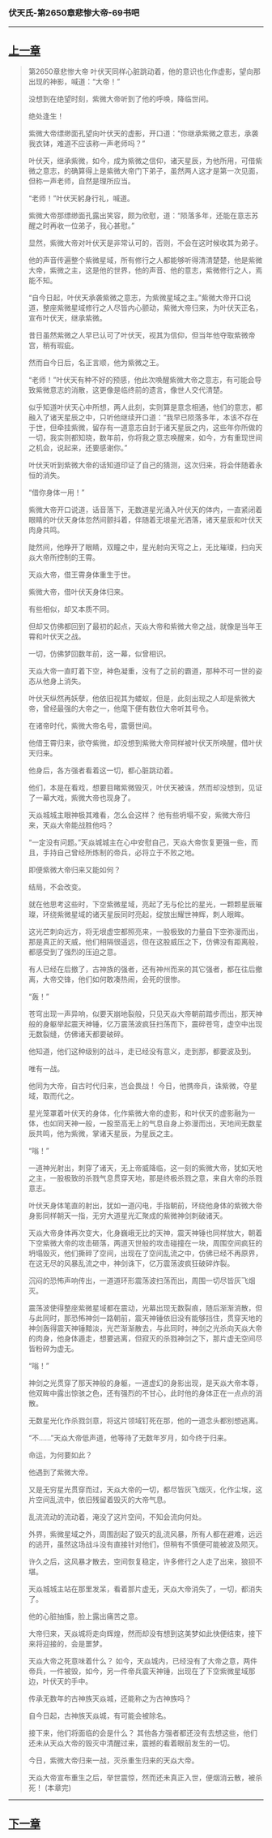 ### 伏天氏-第2650章悲惨大帝-69书吧

--------
[上一章](./cb424d05a0b267be454c71d45c94b372.md)
--------


>
>
>
>第2650章悲惨大帝
>叶伏天同样心脏跳动着，他的意识也化作虚影，望向那出现的神影，喊道：“大帝！”
>
>没想到在绝望时刻，紫微大帝听到了他的呼唤，降临世间。
>
>绝处逢生！
>
>紫微大帝缥缈面孔望向叶伏天的虚影，开口道：“你继承紫微之意志，承袭我衣钵，难道不应该称一声老师吗？”
>
>叶伏天，继承紫微，如今，成为紫微之信仰，诸天星辰，为他所用，可借紫微之意志，的确算得上是紫微大帝门下弟子，虽然两人这才是第一次见面，但称一声老师，自然是理所应当。
>
>“老师！”叶伏天躬身行礼，喊道。
>
>紫微大帝那缥缈面孔露出笑容，颇为欣慰，道：“陨落多年，还能在意志苏醒之时再收一位弟子，我心甚慰。”
>
>显然，紫微大帝对叶伏天是非常认可的，否则，不会在这时候收其为弟子。
>
>他的声音传遍整个紫微星域，所有修行之人都能够听得清清楚楚，他是紫微大帝，紫微之主，这是他的世界，他的声音、他的意志，紫微修行之人，焉能不知。
>
>“自今日起，叶伏天承袭紫微之意志，为紫微星域之主。”紫微大帝开口说道，整座紫微星域修行之人尽皆内心颤动，紫微大帝归来，为叶伏天正名，宣布叶伏天，继承紫微。
>
>昔日虽然紫微之人早已认可了叶伏天，视其为信仰，但当年他夺取紫微帝宫，稍有瑕疵。
>
>然而自今日后，名正言顺，他为紫微之王。
>
>“老师！”叶伏天有种不好的预感，他此次唤醒紫微大帝之意志，有可能会导致紫微意志的消散，这更像是临终前的遗言，像世人交代清楚。
>
>似乎知道叶伏天心中所想，两人此刻，实则算是意念相通，他们的意志，都融入了诸天星辰之中，只听他继续开口道：“我早已陨落多年，本该不存在于世，但牵挂紫微，留存有一道意志自封于诸天星辰之内，这些年你所做的一切，我实则都知晓，数年前，你将我之意志唤醒来，如今，方有重现世间之机会，说起来，还要感谢你。”
>
>叶伏天听到紫微大帝的话知道印证了自己的猜测，这次归来，将会伴随着永恒的消失。
>
>“借你身体一用！”
>
>紫微大帝开口说道，话音落下，无数道星光涌入叶伏天的体内，一直紧闭着眼睛的叶伏天身体忽然间颤抖着，伴随着无垠星光洒落，诸天星辰和叶伏天肉身共鸣。
>
>陡然间，他睁开了眼睛，双瞳之中，星光射向天穹之上，无比璀璨，扫向天焱大帝所控制的王霄。
>
>天焱大帝，借王霄身体重生于世。
>
>紫微大帝，借叶伏天身体归来。
>
>有些相似，却又本质不同。
>
>但却又仿佛都回到了最初的起点，天焱大帝和紫微大帝之战，就像是当年王霄和叶伏天之战。
>
>一切，仿佛梦回数年前，这一幕，似曾相识。
>
>天焱大帝一直盯着下空，神色凝重，没有了之前的霸道，那种不可一世的姿态从他身上消失。
>
>叶伏天纵然再妖孽，他依旧视其为蝼蚁，但是，此刻出现之人却是紫微大帝，曾经最强的大帝之一，他麾下便有数位大帝听其号令。
>
>在诸帝时代，紫微大帝名号，震慑世间。
>
>他借王霄归来，欲夺紫微，却没想到紫微大帝同样被叶伏天所唤醒，借叶伏天归来。
>
>他身后，各方强者看着这一切，都心脏跳动着。
>
>他们，本是在看戏，想要目睹紫微毁灭，叶伏天被诛，然而却没想到，见证了一幕大戏，紫微大帝也现身了。
>
>天焱城城主眼神极其难看，怎么会这样？
>他有些坍塌不安，紫微大帝归来，天焱大帝能战胜他吗？
>
>“一定没有问题。”天焱城城主在心中安慰自己，天焱大帝恢复更强一些，而且，手持自己曾经所炼制的帝兵，必将立于不败之地。
>
>即便紫微大帝归来又能如何？
>
>结局，不会改变。
>
>就在他思考这些时，下空紫微星域，亮起了无与伦比的星光，一颗颗星辰璀璨，环绕紫微星域的诸天星辰同时亮起，绽放出耀世神辉，刺人眼眸。
>
>这光芒刺向远方，将无垠虚空都照亮来，一股极致的力量自下空弥漫而出，那是真正的天威，他们相隔很遥远，但在这股威压之下，仿佛没有距离般，都感受到了强烈的压迫之意。
>
>有人已经在后撤了，古神族的强者，还有神州而来的其它强者，都在往后撤离，大帝交锋，他们如何敢凑热闹，会死的很惨。
>
>“轰！”
>
>苍穹出现一声异响，似要天崩地裂般，只见天焱大帝朝前踏步而出，那天神般的身躯举起震天神锤，亿万震荡波疯狂扫荡而下，震碎苍穹，虚空中出现无数裂缝，仿佛诸天都要破碎。
>
>他知道，他们这种级别的战斗，走已经没有意义，走到那，都要波及到。
>
>唯有一战。
>
>他同为大帝，自古时代归来，岂会畏战！
>今日，他携帝兵，诛紫微，夺星域，取而代之。
>
>星光笼罩着叶伏天的身体，化作紫微大帝的虚影，和叶伏天的虚影融为一体，也如同天神一般，一股至高无上的气息自身上弥漫而出，天地间无数星辰共鸣，他为紫微，掌诸天星辰，为星辰之主。
>
>“嗡！”
>
>一道神光射出，刺穿了诸天，无上帝威降临，这一刻的紫微大帝，犹如天地之主，一股极致的杀戮气息贯穿天地，那是终极杀戮之意，来自大帝的杀戮意志。
>
>叶伏天身体笔直的射出，犹如一道闪电，手指朝前，环绕他身体的紫微大帝身影同样朝天一指，无穷大道星光汇聚成的紫微神剑刺破诸天。
>
>天焱大帝身体再次变大，化身巍峨无比的天神，震天神锤也同样放大，朝着下空紫微大帝的攻击砸落，两道灭世般的攻击碰撞在一块，周围空间疯狂的坍塌毁灭，他们撕碎了空间，出现在了空间乱流之中，仿佛已经不再原界，在这无尽的风暴乱流之中，神剑诛下，亿万震荡波疯狂破碎炸裂。
>
>沉闷的恐怖声响传出，一道道环形震荡波扫荡而出，周围一切尽皆灰飞烟灭。
>
>震荡波使得整座紫微星域都在震动，光幕出现无数裂痕，随后渐渐消散，但与此同时，那恐怖神剑一路朝前，震天神锤依旧没有能够挡住，贯穿天地的神剑轰得震天神锤黯淡，光芒渐渐散去，与此同时，神剑之光杀向天焱大帝的肉身，他身体遁走，想要逃离，但寂灭的杀戮神剑之下，那片虚无空间尽皆粉碎为虚无。
>
>“嗡！”
>
>神剑之光贯穿了那天神般的身躯，一道虚幻的身影出现，是天焱大帝本尊，他双眸中露出惊骇之色，还有强烈的不甘心，此时他的身体正在一点点的消散。
>
>无数星光化作杀戮剑意，将这片领域钉死在那，他的一道念头都别想逃离。
>
>“不……”天焱大帝低声道，他等待了无数年岁月，如今终于归来。
>
>命运，为何要如此？
>
>他遇到了紫微大帝。
>
>又是无穷星光贯穿而过，天焱大帝的一切，都尽皆灰飞烟灭，化作尘埃，这片空间乱流中，依旧残留着毁灭的大帝气息。
>
>乱流流动的流动着，淹没了这片空间，不知会流向何处。
>
>外界，紫微星域之外，周围刮起了毁灭的乱流风暴，所有人都在避难，远远的逃开，虽然这场战斗没有直接针对他们，但稍有不慎便可能被波及陨灭。
>
>许久之后，这风暴才散去，空间恢复稳定，许多修行之人走了出来，狼狈不堪。
>
>天焱城城主站在那里发呆，看着那片虚无，天焱大帝消失了，一切，都消失了。
>
>他的心脏抽搐，脸上露出痛苦之意。
>
>大帝归来，天焱城将走向辉煌，然而却没有想到这美梦如此快便结束，接下来将迎接的，会是噩梦。
>
>天焱大帝之死意味着什么？
>如今，天焱城内，已经没有了大帝之意，两件帝兵，一件被毁，如今，另一件帝兵震天神锤，出现在了下空紫微星域那边，叶伏天的手中。
>
>传承无数年的古神族天焱城，还能称之为古神族吗？
>
>自今日起，古神族天焱城，有可能会被除名。
>
>接下来，他们将面临的会是什么？
>其他各方强者都还没有去想这些，他们还未从天焱大帝的毁灭中清醒过来，震撼的看着眼前发生的一切。
>
>今日，紫微大帝归来一战，灭杀重生归来的天焱大帝。
>
>天焱大帝宣布重生之后，举世震惊，然而还未真正入世，便烟消云散，被杀死！
>(本章完)
>
>

--------
[下一章](./6e582c919f1b93328327f8eb818ea836.md)
--------
